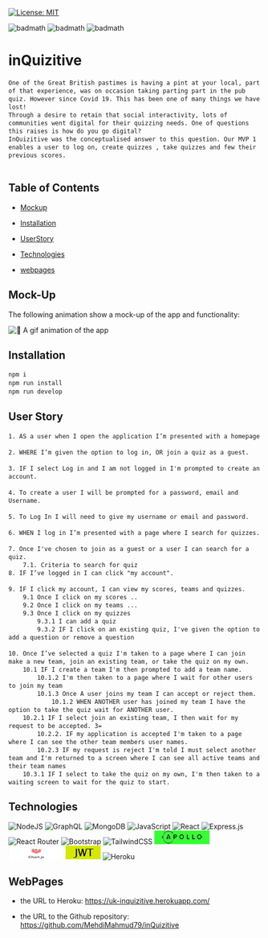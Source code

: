 [![License: MIT](https://img.shields.io/badge/License-MIT-yellow.svg)](https://opensource.org/licenses/MIT)

![badmath](https://img.shields.io/github/issues/Esper06/inQuizitive)
![badmath](https://img.shields.io/github/forks/Esper06/inQuizitive)
![badmath](https://img.shields.io/github/stars/Esper06/inQuizitive)

# inQuizitive

```
One of the Great British pastimes is having a pint at your local, part of that experience, was on occasion taking parting part in the pub quiz. However since Covid 19. This has been one of many things we have lost!
Through a desire to retain that social interactivity, lots of communities went digital for their quizzing needs. One of questions this raises is how do you go digital?
InQuizitive was the conceptualised answer to this question. Our MVP 1 enables a user to log on, create quizzes , take quizzes and few their previous scores.


```

## Table of Contents

- [Mockup](#mock-up)

- [Installation](#installation)

- [UserStory](#user-story)

- [Technologies](#technologies)

- [webpages](#webpages)

## Mock-Up

The following animation show a mock-up of the app and functionality:

![📸 A gif animation of the app](./assets/screen.gif)

## Installation

```bash
npm i
npm run install
npm run develop
```

## User Story

```
1. AS a user when I open the application I’m presented with a homepage

2. WHERE I’m given the option to log in, OR join a quiz as a guest.

3. IF I select Log in and I am not logged in I'm prompted to create an account.

4. To create a user I will be prompted for a password, email and Username.

5. To Log In I will need to give my username or email and password.

6. WHEN I log in I’m presented with a page where I search for quizzes.

7. Once I've chosen to join as a guest or a user I can search for a quiz.
    7.1. Criteria to search for quiz
8. IF I’ve logged in I can click "my account".

9. IF I click my account, I can view my scores, teams and quizzes.
    9.1 Once I click on my scores ..
    9.2 Once I click on my teams ...
    9.3 Once I click on my quizzes
        9.3.1 I can add a quiz
        9.3.2 IF I click on an existing quiz, I've given the option to add a question or remove a question

10. Once I’ve selected a quiz I'm taken to a page where I can join  make a new team, join an existing team, or take the quiz on my own.
    10.1 IF I create a team I'm then prompted to add a team name.
        10.1.2 I'm then taken to a page where I wait for other users to join my team
        10.1.3 Once A user joins my team I can accept or reject them.
            10.1.2 WHEN ANOTHER user has joined my team I have the option to take the quiz wait for ANOTHER user.
    10.2.1 IF I select join an existing team, I then wait for my request to be accepted. 3=
        10.2.2. IF my application is accepted I'm taken to a page where I can see the other team members user names.
        10.2.3 IF my request is reject I'm told I must select another team and I'm returned to a screen where I can see all active teams and their team names
    10.3.1 IF I select to take the quiz on my own, I'm then taken to a waiting screen to wait for the quiz to start.
```

## Technologies

![NodeJS](https://img.shields.io/badge/node.js-%2343853D.svg?style=for-the-badge&logo=node.js&logoColor=white)
![GraphQL](https://img.shields.io/badge/-GraphQL-E10098?style=for-the-badge&logo=graphql)
![MongoDB](https://img.shields.io/badge/MongoDB-4EA94B?style=for-the-badge&logo=mongodb&logoColor=white)
![JavaScript](https://img.shields.io/badge/javascript-%23323330.svg?style=for-the-badge&logo=javascript&logoColor=%23F7DF1E)
![React](https://img.shields.io/badge/react-%2320232a.svg?style=for-the-badge&logo=react&logoColor=%2361DAFB)
![Express.js](https://img.shields.io/badge/express.js-%23404d59.svg?style=for-the-badge&logo=express&logoColor=%2361DAFB)
![React Router](https://img.shields.io/badge/React_Router-CA4245?style=for-the-badge&logo=react-router&logoColor=white)
![Bootstrap](https://img.shields.io/badge/bootstrap-%23563D7C.svg?style=for-the-badge&logo=bootstrap&logoColor=white)
![TailwindCSS](https://img.shields.io/badge/tailwindcss-%2338B2AC.svg?style=for-the-badge&logo=tailwind-css&logoColor=white)
![Apollo](./assets/apollo.png)
![ChartJs](./assets/chartjs.png)
![JWT](./assets/jwt.png)
![Heroku](https://img.shields.io/badge/heroku-%23430098.svg?style=for-the-badge&logo=heroku&logoColor=white)

## WebPages

- the URL to Heroku: https://uk-inquizitive.herokuapp.com/

- the URL to the Github repository: https://github.com/MehdiMahmud79/inQuizitive
